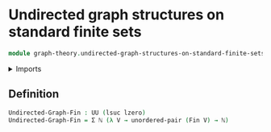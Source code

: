 # Undirected graph structures on standard finite sets

```agda
module graph-theory.undirected-graph-structures-on-standard-finite-sets where
```

<details><summary>Imports</summary>

```agda
open import elementary-number-theory.natural-numbers
open import foundation.dependent-pair-types
open import foundation.universe-levels
open import foundation.unordered-pairs
open import univalent-combinatorics.standard-finite-types
```

</details>

## Definition

```agda
Undirected-Graph-Fin : UU (lsuc lzero)
Undirected-Graph-Fin = Σ ℕ (λ V → unordered-pair (Fin V) → ℕ)
```
